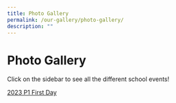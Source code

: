 ```yaml
---
title: Photo Gallery
permalink: /our-gallery/photo-gallery/
description: ""
---
```

# Photo Gallery

Click on the sidebar to see all the different school events!

[2023 P1 First Day](https://photos.app.goo.gl/GJacZMyENCGM5CmS9)